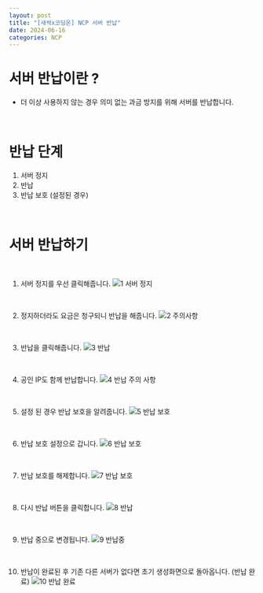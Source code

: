 ```yaml
---
layout: post
title: "[새싹x코딩온] NCP 서버 반납"
date: 2024-06-16
categories: NCP
---
```


# 서버 반납이란 ?
- 더 이상 사용하지 않는 경우 의미 없는 과금 방지를 위해 서버를 반납합니다.

<br>

# 반납 단계
1) 서버 정지
2) 반납
3) 반납 보호 (설정된 경우)

<br>

# 서버 반납하기
<br>

1) 서버 정지를 우선 클릭해줍니다.
![1  서버 정지](https://github.com/ymind14563/SeSAC_YDP_6/assets/163737600/7ea39763-072c-4d49-a1af-5b21822d4e20)

<br>

2) 정지하더라도 요금은 청구되니 반납을 해줍니다.
![2  주의사항](https://github.com/ymind14563/SeSAC_YDP_6/assets/163737600/b782469d-936c-4b37-9e02-04a43d52012d)

<br>

3) 반납을 클릭해줍니다.
![3  반납](https://github.com/ymind14563/SeSAC_YDP_6/assets/163737600/a892c10b-8cb3-4991-aa4b-230129766ef5)

<br>

4) 공인 IP도 함께 반납합니다.
![4  반납 주의 사항](https://github.com/ymind14563/SeSAC_YDP_6/assets/163737600/a3c172fd-d760-40c6-ad98-f83e165db7f3)

<br>

5) 설정 된 경우 반납 보호을 알려줍니다.
![5  반납 보호](https://github.com/ymind14563/SeSAC_YDP_6/assets/163737600/5e8203ee-ebc2-4a5c-aaea-833cc6627dd0)


<br>

6) 반납 보호 설정으로 갑니다.
![6  반납 보호](https://github.com/ymind14563/SeSAC_YDP_6/assets/163737600/82f1ed88-0e9e-477e-9db6-1037eddafc8e)

<br>

7) 반납 보호를 해제합니다.
![7  반납 보호](https://github.com/ymind14563/SeSAC_YDP_6/assets/163737600/9ee980f2-3107-43f3-92bd-7fa7c01cea3b)

<br>

8) 다시 반납 버튼을 클릭합니다.
![8  반납](https://github.com/ymind14563/SeSAC_YDP_6/assets/163737600/f3a26da7-d5b3-4ef8-8637-941dfe8c96a6)

<br>

9) 반납 중으로 변경됩니다.
![9  반납중](https://github.com/ymind14563/SeSAC_YDP_6/assets/163737600/570d6c1f-6b0d-4894-98ff-2d77a4a572c7)


<br>

10) 반납이 완료된 후 기존 다른 서버가 없다면 초기 생성화면으로 돌아옵니다. (반납 완료)
![10  반납 완료 ](https://github.com/ymind14563/SeSAC_YDP_6/assets/163737600/3654a278-0bf1-43e5-afe4-dfb3de238159)
